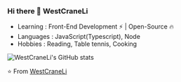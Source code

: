 ### Hi there 👋 WestCraneLi
* Learning : Front-End Development ⚡ | Open-Source 🔥
* Languages : JavaScript(Typescript), Node
* Hobbies : Reading, Table tennis, Cooking

![WestCraneLi's GitHub stats](https://github-readme-stats.vercel.app/api?username=WestCraneLi&show_icons=true&icon_color=0366d6&text_color=24292e&bg_color=fff&hide_title=false&env=PAT_1)
<!-- <img src="https://github-readme-stats.vercel.app/api?username=WestCraneLi&show_icons=true&icon_color=0366d6&text_color=24292e&bg_color=fff&hide_title=false"> -->

⭐️ From [WestCraneLi](https://github.com/WestCraneLi)

<!-- // github - stats

https://github-readme-stats.vercel.app/api?username=WestCraneLi&theme=dark&show_icons=true

// most - used-language

https://github-readme-stats.vercel.app/api/top-langs/?username=WestCraneLi&layout=compact&hide=html&theme=dark

// total - contribution

https://github-readme-streak-stats.herokuapp.com/?user=WestCraneLi&theme=highcontrast -->
